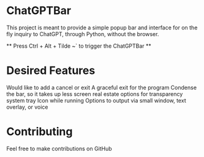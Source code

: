 # ChatGPTBar

This project is meant to provide a simple popup bar and interface for on the fly inquiry to ChatGPT, through Python, without the browser.

** Press Ctrl + Alt + Tilde ~` to trigger the ChatGPTBar **

# Desired Features

Would like to add a cancel or exit
A graceful exit for the program
Condense the bar, so it takes up less screen real estate
options for transparency
system tray Icon while running
Options to output via small window, text overlay, or voice

# Contributing

Feel free to make contributions on GitHub
